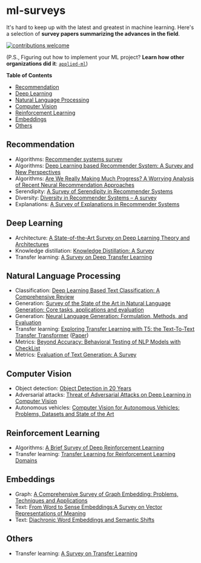 # ml-surveys

It's hard to keep up with the latest and greatest in machine learning. Here's a selection of **survey papers summarizing the advances in the field**.

[![contributions welcome](https://img.shields.io/badge/contributions-welcome-brightgreen.svg?style=flat)](./CONTRIBUTING.md)

(P.S., Figuring out how to implement your ML project? **Learn how other organizations did it**: [`applied-ml`](https://github.com/eugeneyan/applied-ml))

**Table of Contents**

- [Recommendation](#recommendation)
- [Deep Learning](#deep-learning)
- [Natural Language Processing](#natural-language-processing)
- [Computer Vision](#computer-vision)
- [Reinforcement Learning](#reinforcement-learning)
- [Embeddings](#embeddings)
- [Others](#others)

## Recommendation
- Algorithms: [Recommender systems survey](http://irntez.ir/wp-content/uploads/2016/12/sciencedirec.pdf)
- Algorithms: [Deep Learning based Recommender System: A Survey and New Perspectives](https://arxiv.org/pdf/1707.07435.pdf)
- Algorithms: [Are We Really Making Much Progress? A Worrying Analysis of Recent Neural Recommendation Approaches](https://arxiv.org/pdf/1907.06902.pdf)
- Serendipity: [A Survey of Serendipity in Recommender Systems](https://www.researchgate.net/publication/306075233_A_Survey_of_Serendipity_in_Recommender_Systems)
- Diversity: [Diversity in Recommender Systems – A survey](https://papers-gamma.link/static/memory/pdfs/153-Kunaver_Diversity_in_Recommender_Systems_2017.pdf)
- Explanations: [A Survey of Explanations in Recommender Systems](http://citeseerx.ist.psu.edu/viewdoc/download?doi=10.1.1.418.9237&rep=rep1&type=pdf)

## Deep Learning
- Architecture: [A State-of-the-Art Survey on Deep Learning Theory and Architectures](https://www.mdpi.com/2079-9292/8/3/292/htm)
- Knowledge distillation: [Knowledge Distillation: A Survey](https://arxiv.org/pdf/2006.05525.pdf)
- Transfer learning: [A Survey on Deep Transfer Learning](https://arxiv.org/pdf/1808.01974.pdf)

## Natural Language Processing
- Classification: [Deep Learning Based Text Classification: A Comprehensive Review](https://arxiv.org/pdf/2004.03705)
- Generation: [Survey of the State of the Art in Natural Language Generation: Core tasks, applications and evaluation](https://www.jair.org/index.php/jair/article/view/11173/26378)
- Generation: [Neural Language Generation: Formulation, Methods, and Evaluation](https://arxiv.org/pdf/2007.15780.pdf)
- Transfer learning: [Exploring Transfer Learning with T5: the Text-To-Text Transfer Transformer](https://ai.googleblog.com/2020/02/exploring-transfer-learning-with-t5.html) ([Paper](https://arxiv.org/abs/1910.10683))
- Metrics: [Beyond Accuracy: Behavioral Testing of NLP Models with CheckList](https://arxiv.org/pdf/2005.04118.pdf)
- Metrics: [Evaluation of Text Generation: A Survey](https://arxiv.org/pdf/2006.14799.pdf)

## Computer Vision
- Object detection: [Object Detection in 20 Years](https://arxiv.org/pdf/1905.05055.pdf)
- Adversarial attacks: [Threat of Adversarial Attacks on Deep Learning in Computer Vision](https://ieeexplore.ieee.org/stamp/stamp.jsp?arnumber=8294186)
- Autonomous vehicles: [Computer Vision for Autonomous Vehicles: Problems, Datasets and State of the Art](https://arxiv.org/pdf/1704.05519.pdf)

## Reinforcement Learning
- Algorithms: [A Brief Survey of Deep Reinforcement Learning](https://arxiv.org/pdf/1708.05866.pdf)
- Transfer learning: [Transfer Learning for Reinforcement Learning Domains](http://www.jmlr.org/papers/volume10/taylor09a/taylor09a.pdf)

## Embeddings
- Graph: [A Comprehensive Survey of Graph Embedding: Problems, Techniques and Applications](https://arxiv.org/pdf/1709.07604)
- Text: [From Word to Sense Embeddings:A Survey on Vector Representations of Meaning](https://www.jair.org/index.php/jair/article/view/11259/26454)
- Text: [Diachronic Word Embeddings and Semantic Shifts](https://arxiv.org/pdf/1806.03537.pdf)

## Others
- Transfer learning: [A Survey on Transfer Learning](http://202.120.39.19:40222/wp-content/uploads/2018/03/A-Survey-on-Transfer-Learning.pdf)


